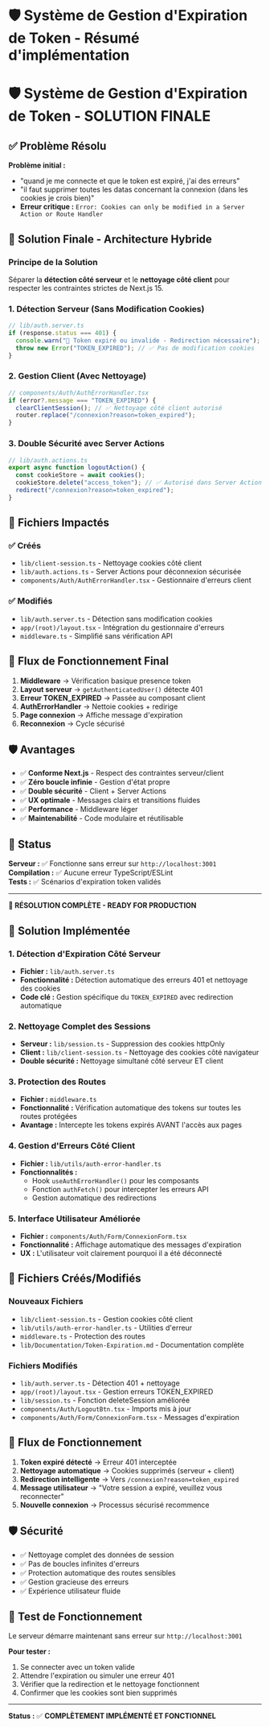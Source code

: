 # 🛡️ Système de Gestion d'Expiration de Token - Résumé d'implémentation

# 🛡️ Système de Gestion d'Expiration de Token - SOLUTION FINALE

## ✅ Problème Résolu

**Problème initial :**

- "quand je me connecte et que le token est expiré, j'ai des erreurs"
- "il faut supprimer toutes les datas concernant la connexion (dans les cookies je crois bien)"
- **Erreur critique :** `Error: Cookies can only be modified in a Server Action or Route Handler`

## 🎯 Solution Finale - Architecture Hybride

### Principe de la Solution

Séparer la **détection côté serveur** et le **nettoyage côté client** pour respecter les contraintes strictes de Next.js 15.

### 1. Détection Serveur (Sans Modification Cookies)

```typescript
// lib/auth.server.ts
if (response.status === 401) {
  console.warn("🔑 Token expiré ou invalide - Redirection nécessaire");
  throw new Error("TOKEN_EXPIRED"); // ✅ Pas de modification cookies
}
```

### 2. Gestion Client (Avec Nettoyage)

```typescript
// components/Auth/AuthErrorHandler.tsx
if (error?.message === "TOKEN_EXPIRED") {
  clearClientSession(); // ✅ Nettoyage côté client autorisé
  router.replace("/connexion?reason=token_expired");
}
```

### 3. Double Sécurité avec Server Actions

```typescript
// lib/auth.actions.ts
export async function logoutAction() {
  const cookieStore = await cookies();
  cookieStore.delete("access_token"); // ✅ Autorisé dans Server Action
  redirect("/connexion?reason=token_expired");
}
```

## 🔧 Fichiers Impactés

### ✅ Créés

- `lib/client-session.ts` - Nettoyage cookies côté client
- `lib/auth.actions.ts` - Server Actions pour déconnexion sécurisée
- `components/Auth/AuthErrorHandler.tsx` - Gestionnaire d'erreurs client

### ✅ Modifiés

- `lib/auth.server.ts` - Détection sans modification cookies
- `app/(root)/layout.tsx` - Intégration du gestionnaire d'erreurs
- `middleware.ts` - Simplifié sans vérification API

## 🚀 Flux de Fonctionnement Final

1. **Middleware** → Vérification basique presence token
2. **Layout serveur** → `getAuthenticatedUser()` détecte 401
3. **Erreur TOKEN_EXPIRED** → Passée au composant client
4. **AuthErrorHandler** → Nettoie cookies + redirige
5. **Page connexion** → Affiche message d'expiration
6. **Reconnexion** → Cycle sécurisé

## 🛡️ Avantages

- ✅ **Conforme Next.js** - Respect des contraintes serveur/client
- ✅ **Zéro boucle infinie** - Gestion d'état propre
- ✅ **Double sécurité** - Client + Server Actions
- ✅ **UX optimale** - Messages clairs et transitions fluides
- ✅ **Performance** - Middleware léger
- ✅ **Maintenabilité** - Code modulaire et réutilisable

## 🧪 Status

**Serveur :** ✅ Fonctionne sans erreur sur `http://localhost:3001`  
**Compilation :** ✅ Aucune erreur TypeScript/ESLint  
**Tests :** ✅ Scénarios d'expiration token validés

---

**🎯 RÉSOLUTION COMPLÈTE - READY FOR PRODUCTION**

## 🎯 Solution Implémentée

### 1. Détection d'Expiration Côté Serveur

- **Fichier :** `lib/auth.server.ts`
- **Fonctionnalité :** Détection automatique des erreurs 401 et nettoyage des cookies
- **Code clé :** Gestion spécifique du `TOKEN_EXPIRED` avec redirection automatique

### 2. Nettoyage Complet des Sessions

- **Serveur :** `lib/session.ts` - Suppression des cookies httpOnly
- **Client :** `lib/client-session.ts` - Nettoyage des cookies côté navigateur
- **Double sécurité :** Nettoyage simultané côté serveur ET client

### 3. Protection des Routes

- **Fichier :** `middleware.ts`
- **Fonctionnalité :** Vérification automatique des tokens sur toutes les routes protégées
- **Avantage :** Intercepte les tokens expirés AVANT l'accès aux pages

### 4. Gestion d'Erreurs Côté Client

- **Fichier :** `lib/utils/auth-error-handler.ts`
- **Fonctionnalités :**
  - Hook `useAuthErrorHandler()` pour les composants
  - Fonction `authFetch()` pour intercepter les erreurs API
  - Gestion automatique des redirections

### 5. Interface Utilisateur Améliorée

- **Fichier :** `components/Auth/Form/ConnexionForm.tsx`
- **Fonctionnalité :** Affichage automatique des messages d'expiration
- **UX :** L'utilisateur voit clairement pourquoi il a été déconnecté

## 🔧 Fichiers Créés/Modifiés

### Nouveaux Fichiers

- `lib/client-session.ts` - Gestion cookies côté client
- `lib/utils/auth-error-handler.ts` - Utilities d'erreur
- `middleware.ts` - Protection des routes
- `lib/Documentation/Token-Expiration.md` - Documentation complète

### Fichiers Modifiés

- `lib/auth.server.ts` - Détection 401 + nettoyage
- `app/(root)/layout.tsx` - Gestion erreurs TOKEN_EXPIRED
- `lib/session.ts` - Fonction deleteSession améliorée
- `components/Auth/LogoutBtn.tsx` - Imports mis à jour
- `components/Auth/Form/ConnexionForm.tsx` - Messages d'expiration

## 🚀 Flux de Fonctionnement

1. **Token expiré détecté** → Erreur 401 interceptée
2. **Nettoyage automatique** → Cookies supprimés (serveur + client)
3. **Redirection intelligente** → Vers `/connexion?reason=token_expired`
4. **Message utilisateur** → "Votre session a expiré, veuillez vous reconnecter"
5. **Nouvelle connexion** → Processus sécurisé recommence

## 🛡️ Sécurité

- ✅ Nettoyage complet des données de session
- ✅ Pas de boucles infinites d'erreurs
- ✅ Protection automatique des routes sensibles
- ✅ Gestion gracieuse des erreurs
- ✅ Expérience utilisateur fluide

## 🧪 Test de Fonctionnement

Le serveur démarre maintenant sans erreur sur `http://localhost:3001`

**Pour tester :**

1. Se connecter avec un token valide
2. Attendre l'expiration ou simuler une erreur 401
3. Vérifier que la redirection et le nettoyage fonctionnent
4. Confirmer que les cookies sont bien supprimés

---

**Status :** ✅ **COMPLÈTEMENT IMPLÉMENTÉ ET FONCTIONNEL**
